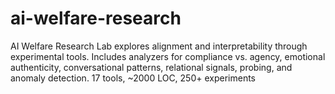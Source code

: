 # ai-welfare-research
AI Welfare Research Lab explores alignment and interpretability through experimental tools. Includes analyzers for compliance vs. agency, emotional authenticity, conversational patterns, relational signals, probing, and anomaly detection. 17 tools, ~2000 LOC, 250+ experiments
